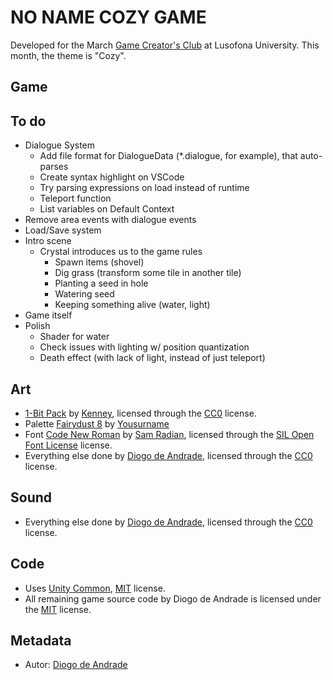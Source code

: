 # NO NAME COZY GAME

Developed for the March [Game Creator's Club] at Lusofona University.
This month, the theme is "Cozy". 

## Game

## To do

- Dialogue System
  - Add file format for DialogueData (*.dialogue, for example), that auto-parses
  - Create syntax highlight on VSCode
  - Try parsing expressions on load instead of runtime
  - Teleport function
  - List variables on Default Context
- Remove area events with dialogue events
- Load/Save system
- Intro scene
  - Crystal introduces us to the game rules
    - Spawn items (shovel)
    - Dig grass (transform some tile in another tile)
    - Planting a seed in hole
    - Watering seed
    - Keeping something alive (water, light)
- Game itself
- Polish
  - Shader for water
  - Check issues with lighting w/ position quantization
  - Death effect (with lack of light, instead of just teleport)

## Art

- [1-Bit Pack](https://kenney.nl/assets/1-bit-pack) by [Kenney](https://kenney.nl), licensed through the [CC0] license.
- Palette [Fairydust 8](https://lospec.com/palette-list/fairydust-8) by [Yousurname](https://lospec.com/yousurname)
- Font [Code New Roman]() by [Sam  Radian](http://fb.com/sam.radian), licensed through the [SIL Open Font License] license.
- Everything else done by [Diogo de Andrade], licensed through the [CC0] license.

## Sound

- Everything else done by [Diogo de Andrade], licensed through the [CC0] license.

## Code

- Uses [Unity Common], [MIT] license.
- All remaining game source code by Diogo de Andrade is licensed under the [MIT] license.

## Metadata

- Autor: [Diogo de Andrade]

[Diogo de Andrade]:https://github.com/DiogoDeAndrade
[CC0]:https://creativecommons.org/publicdomain/zero/1.0/
[CC-BY 3.0]:https://creativecommons.org/licenses/by/3.0/
[CC-BY-NC 3.0]:https://creativecommons.org/licenses/by-nc/3.0/
[CC-BY-SA 4.0]:http://creativecommons.org/licenses/by-sa/4.0/
[CC-BY 4.0]:https://creativecommons.org/licenses/by/4.0/
[CC-BY-NC 4.0]:https://creativecommons.org/licenses/by-nc/4.0/
[OkapiKit]:https://github.com/VideojogosLusofona/OkapiKit
[Unity Common]:https://github.com/DiogoDeAndrade/UnityCommon
[Game Creator's Club]:https://game-creators-club.itch.io/
[SIL Open Font License]:http://scripts.sil.org/OFL
[MIT]:LICENSE
